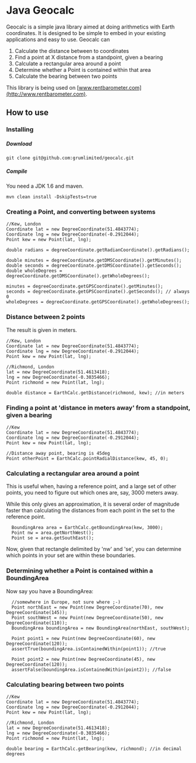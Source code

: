 Java Geocalc
=======

Geocalc is a simple java library aimed at doing arithmetics with
Earth coordinates. 
It is designed to be simple to embed in your existing applications and easy to use. Geocalc can

1. Calculate the distance between to coordinates
2. Find a point at X distance from a standpoint, given a bearing
3. Calculate a rectangular area around a point
4. Determine whether a Point is contained within that area
5. Calculate the bearing between two points

This library is being used on [www.rentbarometer.com](http://www.rentbarometer.com).

How to use
-

### Installing

##### Download

    git clone git@github.com:grumlimited/geocalc.git
    
##### Compile

You need a JDK 1.6 and maven.
    
    mvn clean install -DskipTests=true

### Creating a Point, and converting between systems

    //Kew, London
    Coordinate lat = new DegreeCoordinate(51.4843774);
    Coordinate lng = new DegreeCoordinate(-0.2912044);
    Point kew = new Point(lat, lng);
    
    double radians = degreeCoordinate.getRadianCoordinate().getRadians();
    
    double minutes = degreeCoordinate.getDMSCoordinate().getMinutes();
    double seconds = degreeCoordinate.getDMSCoordinate().getSeconds();
    double wholeDegrees = degreeCoordinate.getDMSCoordinate().getWholeDegrees();
    
    minutes = degreeCoordinate.getGPSCoordinate().getMinutes();
    seconds = degreeCoordinate.getGPSCoordinate().getSeconds(); // always 0
    wholeDegrees = degreeCoordinate.getGPSCoordinate().getWholeDegrees();

### Distance between 2 points

The result is given in meters.

    //Kew, London
    Coordinate lat = new DegreeCoordinate(51.4843774);
    Coordinate lng = new DegreeCoordinate(-0.2912044);
    Point kew = new Point(lat, lng);

    //Richmond, London
    lat = new DegreeCoordinate(51.4613418);
    lng = new DegreeCoordinate(-0.3035466);
    Point richmond = new Point(lat, lng);

    double distance = EarthCalc.getDistance(richmond, kew); //in meters
    
    
### Finding a point at 'distance in meters away' from a standpoint, given a bearing

    //Kew
    Coordinate lat = new DegreeCoordinate(51.4843774);
    Coordinate lng = new DegreeCoordinate(-0.2912044);
    Point kew = new Point(lat, lng);
    
    //Distance away point, bearing is 45deg
    Point otherPoint = EarthCalc.pointRadialDistance(kew, 45, 0);
    
### Calculating a rectangular area around a point

This is useful when, having a reference point, and a large set of 
other points, you need to figure out which ones are, say, 3000 meters away.

While this only gives an approximation, it is several order of magnitude faster
than calculating the distances from each point in the set to the reference point.

      BoundingArea area = EarthCalc.getBoundingArea(kew, 3000);
      Point nw = area.getNorthWest();
      Point se = area.getSouthEast();
      
Now, given that rectangle delimited by 'nw' and 'se', you can determine which points in your set are within these boundaries.

### Determining whether a Point is contained within a BoundingArea

Now say you have a BoundingArea:

      //somewhere in Europe, not sure where ;-)
      Point northEast = new Point(new DegreeCoordinate(70), new DegreeCoordinate(145));
      Point southWest = new Point(new DegreeCoordinate(50), new DegreeCoordinate(110));
      BoundingArea boundingArea = new BoundingArea(northEast, southWest);
      
      Point point1 = new Point(new DegreeCoordinate(60), new DegreeCoordinate(120));
      assertTrue(boundingArea.isContainedWithin(point1)); //true
      
      Point point2 = new Point(new DegreeCoordinate(45), new DegreeCoordinate(120));
      assertFalse(boundingArea.isContainedWithin(point2)); //false

### Calculating bearing between two points

    //Kew
    Coordinate lat = new DegreeCoordinate(51.4843774);
    Coordinate lng = new DegreeCoordinate(-0.2912044);
    Point kew = new Point(lat, lng);
    
    //Richmond, London
    lat = new DegreeCoordinate(51.4613418);
    lng = new DegreeCoordinate(-0.3035466);
    Point richmond = new Point(lat, lng);
    
    double bearing = EarthCalc.getBearing(kew, richmond); //in decimal degrees
